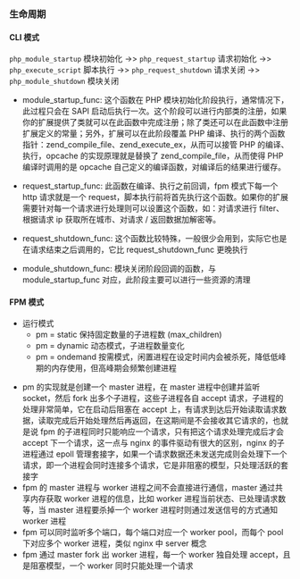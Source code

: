 ### 生命周期

#### CLI 模式

`php_module_startup` 模块初始化 ->> `php_request_startup` 请求初始化 ->> `php_execute_script` 脚本执行 ->> `php_request_shutdown` 请求关闭 ->> `php_module_shutdown` 模块关闭

- module_startup_func: 这个函数在 PHP 模块初始化阶段执行，通常情况下，此过程只会在 SAPI 启动后执行一次。这个阶段可以进行内部类的注册，如果你的扩展提供了类就可以在此函数中完成注册；除了类还可以在此函数中注册扩展定义的常量；另外，扩展可以在此阶段覆盖 PHP 编译、执行的两个函数指针：zend_compile_file、zend_execute_ex，从而可以接管 PHP 的编译、执行，opcache 的实现原理就是替换了 zend_compile_file，从而使得 PHP 编译时调用的是 opcache 自己定义的编译函数，对编译后的结果进行缓存。

- request_startup_func: 此函数在编译、执行之前回调，fpm 模式下每一个 http 请求就是一个 request，脚本执行前将首先执行这个函数。如果你的扩展需要针对每一个请求进行处理则可以设置这个函数，如：对请求进行 filter、根据请求 ip 获取所在城市、对请求 / 返回数据加解密等。

- request_shutdown_func: 这个函数比较特殊，一般很少会用到，实际它也是在请求结束之后调用的，它比 request_shutdown_func 更晚执行

- module_shutdown_func: 模块关闭阶段回调的函数，与 module_startup_func 对应，此阶段主要可以进行一些资源的清理

#### FPM 模式

* 运行模式
    - pm = static  保持固定数量的子进程数 (max_children)
    - pm = dynamic  动态模式，子进程数量变化
    - pm = ondemand  按需模式，闲置进程在设定时间内会被杀死，降低低峰期的内存使用，但高峰期会频繁创建进程

- pm 的实现就是创建一个 master 进程，在 master 进程中创建并监听 socket，然后 fork 出多个子进程，这些子进程各自 accept 请求，子进程的处理非常简单，它在启动后阻塞在 accept 上，有请求到达后开始读取请求数据，读取完成后开始处理然后再返回，在这期间是不会接收其它请求的，也就是说 fpm 的子进程同时只能响应一个请求，只有把这个请求处理完成后才会 accept 下一个请求，这一点与 nginx 的事件驱动有很大的区别，nginx 的子进程通过 epoll 管理套接字，如果一个请求数据还未发送完成则会处理下一个请求，即一个进程会同时连接多个请求，它是非阻塞的模型，只处理活跃的套接字
- fpm 的 master 进程与 worker 进程之间不会直接进行通信，master 通过共享内存获取 worker 进程的信息，比如 worker 进程当前状态、已处理请求数等，当 master 进程要杀掉一个 worker 进程时则通过发送信号的方式通知 worker 进程
- fpm 可以同时监听多个端口，每个端口对应一个 worker pool，而每个 pool 下对应多个 worker 进程，类似 nginx 中 server 概念
- fpm 通过 master fork 出 worker 进程，每一个 worker 独自处理 accept，且是阻塞模型，一个 worker 同时只能处理一个请求

